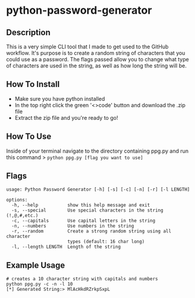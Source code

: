 <h1>python-password-generator</h1>

<h2>Description</h2>
<p>This is a very simple CLI tool that I made to get used to the GitHub workflow. It's purpose is to create a random string of characters that you could use as a password. The flags passed allow you to change what type of characters are used in the string, as well as how long the string will be.</p>

<h2>How To Install</h2>

- Make sure you have python installed
- In the top right click the green '<>code' button and download the .zip file
- Extract the zip file and you're ready to go!

<h2>How To Use</h2>

Inside of your terminal navigate to the directory containing ppg.py and run this command > `python ppg.py [flag you want to use]`

<h2>Flags</h2>

```
usage: Python Password Generator [-h] [-s] [-c] [-n] [-r] [-l LENGTH]

options:
  -h, --help           show this help message and exit
  -s, --special        Use special characters in the string (!,@,#,etc.)
  -c, --capitals       Use capital letters in the string
  -n, --numbers        Use numbers in the string
  -r, --random         Create a strong random string using all character
                       types (default: 16 char long)
  -l, --length LENGTH  Length of the string
```

<h2>Example Usage</h2>

```
# creates a 10 character string with capitals and numbers
python ppg.py -c -n -l 10 
[*] Generated String:> MlAcHkdRZrkpSxpL
```

